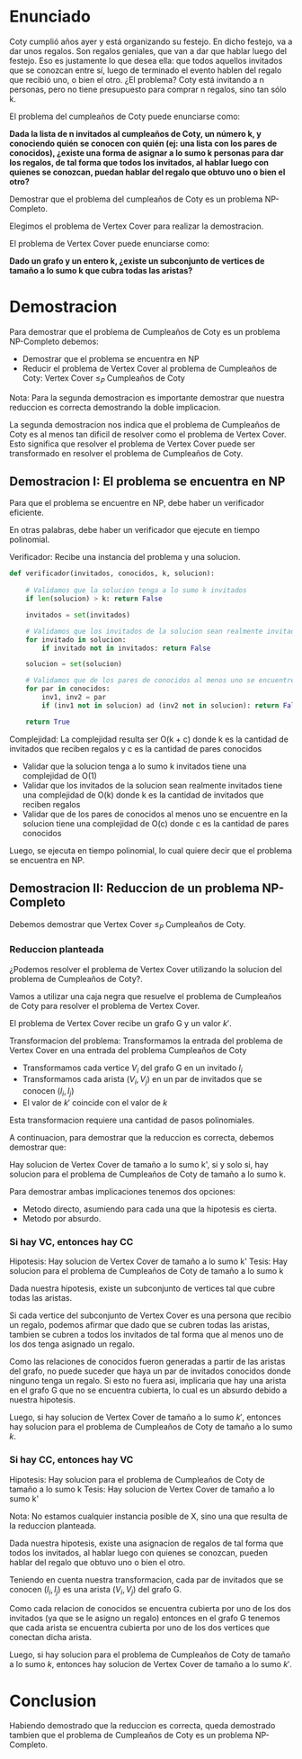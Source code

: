 # Enunciado

Coty cumplió años ayer y está organizando su festejo. En dicho festejo, va a dar unos regalos. Son regalos geniales, que van a dar que hablar luego del festejo. Eso es justamente lo que desea ella: que todos aquellos invitados que se conozcan entre sí, luego de terminado el evento hablen del regalo que recibió uno, o bien el otro. ¿El problema? Coty está invitando a n personas, pero no tiene presupuesto para comprar n regalos, sino tan sólo k.

El problema del cumpleaños de Coty puede enunciarse como: 

**Dada la lista de n invitados al cumpleaños de Coty, un número k, y conociendo quién se conocen con quién (ej: una lista con los pares de conocidos), ¿existe una forma de asignar a lo sumo k personas para dar los regalos, de tal forma que todos los invitados, al hablar luego con quienes se conozcan, puedan hablar del regalo que obtuvo uno o bien el otro?**

Demostrar que el problema del cumpleaños de Coty es un problema NP-Completo.

Elegimos el problema de Vertex Cover para realizar la demostracion.

El problema de Vertex Cover puede enunciarse como: 

**Dado un grafo y un entero k, ¿existe un subconjunto de vertices de tamaño a lo sumo k que cubra todas las aristas?**

# Demostracion

Para demostrar que el problema de Cumpleaños de Coty es un problema NP-Completo debemos:
- Demostrar que el problema se encuentra en NP
- Reducir el problema de Vertex Cover al problema de Cumpleaños de Coty: Vertex Cover $\leq_P$ Cumpleaños de Coty

Nota: Para la segunda demostracion es importante demostrar que nuestra reduccion es correcta demostrando la doble implicacion.

La segunda demostracion nos indica que el problema de Cumpleaños de Coty es al menos tan dificil de resolver como el problema de Vertex Cover. Esto significa que resolver el problema de Vertex Cover puede ser transformado en resolver el problema de Cumpleaños de Coty.

## Demostracion I: El problema se encuentra en NP

Para que el problema se encuentre en NP, debe haber un verificador eficiente.

En otras palabras, debe haber un verificador que ejecute en tiempo polinomial.

Verificador: Recibe una instancia del problema y una solucion.

```py
def verificador(invitados, conocidos, k, solucion):
    
    # Validamos que la solucion tenga a lo sumo k invitados
    if len(solucion) > k: return False

    invitados = set(invitados)

    # Validamos que los invitados de la solucion sean realmente invitados
    for invitado in solucion:
        if invitado not in invitados: return False

    solucion = set(solucion)

    # Validamos que de los pares de conocidos al menos uno se encuentre en la solucion para que puedan hablar del regalo que obtuvo uno o bien el otro
    for par in conocidos:
        inv1, inv2 = par
        if (inv1 not in solucion) ad (inv2 not in solucion): return False

    return True
```

Complejidad: La complejidad resulta ser O(k + c) donde k es la cantidad de invitados que reciben regalos y c es la cantidad de pares conocidos
- Validar que la solucion tenga a lo sumo k invitados tiene una complejidad de O(1)
- Validar que los invitados de la solucion sean realmente invitados tiene una complejidad de O(k) donde k es la cantidad de invitados que reciben regalos
- Validar que de los pares de conocidos al menos uno se encuentre en la solucion tiene una complejidad de O(c) donde c es la cantidad de pares conocidos

Luego, se ejecuta en tiempo polinomial, lo cual quiere decir que el problema se encuentra en NP.

## Demostracion II: Reduccion de un problema NP-Completo

Debemos demostrar que Vertex Cover $\leq_P$ Cumpleaños de Coty.

### Reduccion planteada

¿Podemos resolver el problema de Vertex Cover utilizando la solucion del problema de Cumpleaños de Coty?.

Vamos a utilizar una caja negra que resuelve el problema de Cumpleaños de Coty para resolver el problema de Vertex Cover.

El problema de Vertex Cover recibe un grafo G y un valor $k'$.

Transformacion del problema: Transformamos la entrada del problema de Vertex Cover en una entrada del problema Cumpleaños de Coty
- Transformamos cada vertice $V_i$ del grafo G en un invitado $I_i$
- Transformamos cada arista $(V_i, V_j)$ en un par de invitados que se conocen $(I_i, I_j)$
- El valor de $k'$ coincide con el valor de $k$

Esta transformacion requiere una cantidad de pasos polinomiales.

A continuacion, para demostrar que la reduccion es correcta, debemos demostrar que:

Hay solucion de Vertex Cover de tamaño a lo sumo k', si y solo si, hay solucion para el problema de Cumpleaños de Coty de tamaño a lo sumo k.

Para demostrar ambas implicaciones tenemos dos opciones:
- Metodo directo, asumiendo para cada una que la hipotesis es cierta.
- Metodo por absurdo.

### Si hay VC, entonces hay CC

Hipotesis: Hay solucion de Vertex Cover de tamaño a lo sumo k'
Tesis: Hay solucion para el problema de Cumpleaños de Coty de tamaño a lo sumo k

Dada nuestra hipotesis, existe un subconjunto de vertices tal que cubre todas las aristas. 

Si cada vertice del subconjunto de Vertex Cover es una persona que recibio un regalo, podemos afirmar que dado que se cubren todas las aristas, tambien se cubren a todos los invitados de tal forma que al menos uno de los dos tenga asignado un regalo.

Como las relaciones de conocidos fueron generadas a partir de las aristas del grafo, no puede suceder que haya un par de invitados conocidos donde ninguno tenga un regalo. Si esto no fuera asi, implicaria que hay una arista en el grafo G que no se encuentra cubierta, lo cual es un absurdo debido a nuestra hipotesis.

Luego, si hay solucion de Vertex Cover de tamaño a lo sumo $k'$, entonces hay solucion para el problema de Cumpleaños de Coty de tamaño a lo sumo $k$.

### Si hay CC, entonces hay VC

Hipotesis: Hay solucion para el problema de Cumpleaños de Coty de tamaño a lo sumo k
Tesis: Hay solucion de Vertex Cover de tamaño a lo sumo k'

Nota: No estamos cualquier instancia posible de X, sino una que resulta de la reduccion planteada.

Dada nuestra hipotesis, existe una asignacion de regalos de tal forma que todos los invitados, al hablar luego con quienes se conozcan, pueden hablar del regalo que obtuvo uno o bien el otro.

Teniendo en cuenta nuestra transformacion, cada par de invitados que se conocen $(I_i, I_j)$ es una arista $(V_i, V_j)$ del grafo G.

Como cada relacion de conocidos se encuentra cubierta por uno de los dos invitados (ya que se le asigno un regalo) entonces en el grafo G tenemos que cada arista se encuentra cubierta por uno de los dos vertices que conectan dicha arista.

Luego, si hay solucion para el problema de Cumpleaños de Coty de tamaño a lo sumo $k$, entonces hay solucion de Vertex Cover de tamaño a lo sumo $k'$.

# Conclusion

Habiendo demostrado que la reduccion es correcta, queda demostrado tambien que el problema de Cumpleaños de Coty es un problema NP-Completo.